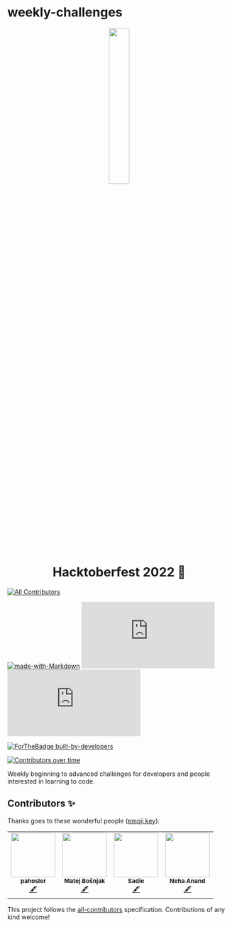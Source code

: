 # weekly-challenges
<p align="center">
    <a href="https://hacktoberfest.digitalocean.com/">
        <img src="https://res.cloudinary.com/practicaldev/image/fetch/s--lGJu31oG--/c_imagga_scale,f_auto,fl_progressive,h_900,q_auto,w_1600/https://dev-to-uploads.s3.amazonaws.com/uploads/articles/ymlmr15l83rrjq8natft.jpg" width="30%">
    </a>
</p>

<h1 align="center"> Hacktoberfest 2022 🎉</h1>

<!-- ALL-CONTRIBUTORS-BADGE:START - Do not remove or modify this section -->
[![All Contributors](https://img.shields.io/badge/all_contributors-3-orange.svg?style=flat-square)](#contributors-)
<!-- ALL-CONTRIBUTORS-BADGE:END -->
[![made-with-Markdown](https://img.shields.io/badge/Made%20with-Markdown-1f425f.svg)](http://commonmark.org)
[![GitHub license](https://badgen.net/github/license/Naereen/Strapdown.js)](https://github.com/Naereen/StrapDown.js/blob/master/LICENSE)
[![GitHub commits](https://badgen.net/github/commits/Naereen/Strapdown.js)](https://GitHub.com/Naereen/StrapDown.js/commit/)

[![ForTheBadge built-by-developers](http://ForTheBadge.com/images/badges/built-by-developers.svg)](https://GitHub.com/pahosler/)


[![Contributors over time](https://contributor-graph-api.apiseven.com/contributors-svg?chart=contributorOverTime&repo=Naereen/badges)](https://www.apiseven.com/en/contributor-graph?chart=contributorOverTime&repo=Naereen/badges)


Weekly beginning to advanced challenges for developers and people interested in learning to code.

## Contributors ✨

Thanks goes to these wonderful people ([emoji key](https://allcontributors.org/docs/en/emoji-key)):

<!-- ALL-CONTRIBUTORS-LIST:START - Do not remove or modify this section -->
<!-- prettier-ignore-start -->
<!-- markdownlint-disable -->
<table>
  <tr>
    <td align="center"><a href="https://github.com/pahosler"><img src="https://avatars.githubusercontent.com/u/11909710?v=4?s=100" width="100px;" alt=""/><br /><sub><b>pahosler</b></sub></a><br /><a href="#content-pahosler" title="Content">🖋</a></td>
    <td align="center"><a href="https://github.com/mbos2"><img src="https://avatars.githubusercontent.com/u/56090587?v=4?s=100" width="100px;" alt=""/><br /><sub><b>Matej Bošnjak</b></sub></a><br /><a href="#content-mbos2" title="Content">🖋</a></td>
    <td align="center"><a href="https://github.com/sadiejay"><img src="https://avatars.githubusercontent.com/u/19538219?v=4?s=100" width="100px;" alt=""/><br /><sub><b>Sadie</b></sub></a><br /><a href="#content-sadiejay" title="Content">🖋</a></td>
    <td align="center"><a href="https://github.com/NehaAnand28"><img src="https://avatars.githubusercontent.com/u/70203777?v=4?s=100" width="100px;" alt=""/><br /><sub><b>Neha Anand </b></sub></a><br /><a href="#content-NehaAnand28" title="Content">🖋</a></td>
  </tr>
</table>

<!-- markdownlint-restore -->
<!-- prettier-ignore-end -->

<!-- ALL-CONTRIBUTORS-LIST:END -->

This project follows the [all-contributors](https://github.com/all-contributors/all-contributors) specification. Contributions of any kind welcome!
